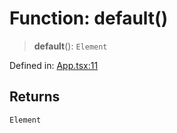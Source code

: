 # Function: default()

> **default**(): `Element`

Defined in: [App.tsx:11](https://github.com/IsaacIsrael/project/blob/7a22fec66ea5cd40bbedff97c5ddfa350cddb450/src/App.tsx#L11)

## Returns

`Element`
